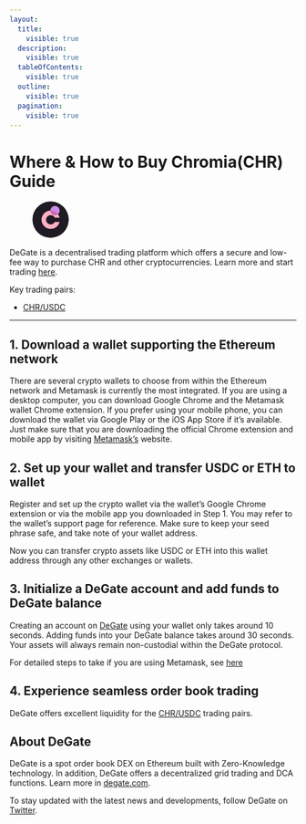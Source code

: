 ```yaml
---
layout:
  title:
    visible: true
  description:
    visible: true
  tableOfContents:
    visible: true
  outline:
    visible: true
  pagination:
    visible: true
---
```


# Where & How to Buy Chromia(CHR) Guide

<figure><img src="../.gitbook/assets/chr_0x8a2279d4a90b6fe1c4b30fa660cc9f926797baa2.png" alt="CHR" width="64" style="border-radius: 50%;"><figcaption></figcaption></figure>

DeGate is a decentralised trading platform which offers a secure and low-fee way to purchase CHR and other cryptocurrencies. Learn more and start trading [here](https://app.degate.com/trade/USDC/0x8a2279d4a90b6fe1c4b30fa660cc9f926797baa2?utm_source=howtobuy).&#x20;

Key trading pairs:

* [CHR/USDC](https://app.degate.com/trade/USDC/0x8a2279d4a90b6fe1c4b30fa660cc9f926797baa2?utm_source=howtobuy)

***

## 1. Download a wallet supporting the Ethereum network

There are several crypto wallets to choose from within the Ethereum network and Metamask is currently the most integrated. If you are using a desktop computer, you can download Google Chrome and the Metamask wallet Chrome extension. If you prefer using your mobile phone, you can download the wallet via Google Play or the iOS App Store if it’s available. Just make sure that you are downloading the official Chrome extension and mobile app by visiting [Metamask’s](https://metamask.io/) website.

## 2. Set up your wallet and transfer USDC or ETH to wallet

Register and set up the crypto wallet via the wallet’s Google Chrome extension or via the mobile app you downloaded in Step 1. You may refer to the wallet’s support page for reference. Make sure to keep your seed phrase safe, and take note of your wallet address.&#x20;

Now you can transfer crypto assets like USDC or ETH into this wallet address through any other exchanges or wallets.

## 3. Initialize a DeGate account and add funds to DeGate balance

Creating an account on [DeGate](https://app.degate.com/?utm_source=CHR_howtobuy) using your wallet only takes around 10 seconds. Adding funds into your DeGate balance takes around 30 seconds. Your assets will always remain non-custodial within the DeGate protocol.

For detailed steps to take if you are using Metamask, see [here](https://docs.degate.com/v/product_en/main-features/wallet-connectivity/metamask)

## 4. Experience seamless order book trading

DeGate offers excellent liquidity for the [CHR/USDC](https://app.degate.com/trade/USDC/0x8a2279d4a90b6fe1c4b30fa660cc9f926797baa2?utm_source=howtobuy) trading pairs.&#x20;

## About DeGate

DeGate is a spot order book DEX on Ethereum built with Zero-Knowledge technology. In addition, DeGate offers a decentralized grid trading and DCA functions. Learn more in [degate.com](https://degate.com/?utm_source=CHR_howtobuy).

To stay updated with the latest news and developments, follow DeGate on [Twitter](https://twitter.com/degatedex).
